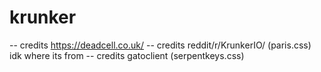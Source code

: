 # krunker
-- credits https://deadcell.co.uk/
-- credits reddit/r/KrunkerIO/ (paris.css) idk where its from
-- credits gatoclient (serpentkeys.css)

